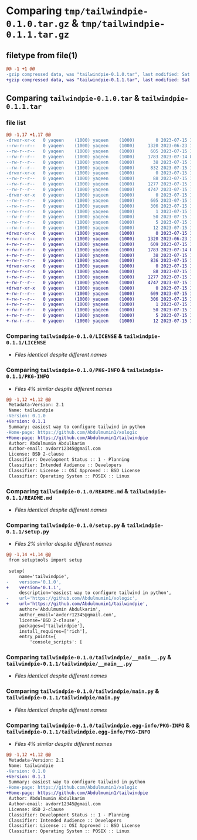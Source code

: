# Comparing `tmp/tailwindpie-0.1.0.tar.gz` & `tmp/tailwindpie-0.1.1.tar.gz`

## filetype from file(1)

```diff
@@ -1 +1 @@
-gzip compressed data, was "tailwindpie-0.1.0.tar", last modified: Sat Jul 15 12:02:15 2023, max compression
+gzip compressed data, was "tailwindpie-0.1.1.tar", last modified: Sat Jul 15 12:51:36 2023, max compression
```

## Comparing `tailwindpie-0.1.0.tar` & `tailwindpie-0.1.1.tar`

### file list

```diff
@@ -1,17 +1,17 @@
-drwxr-xr-x   0 yaqeen    (1000) yaqeen    (1000)        0 2023-07-15 12:02:15.484860 tailwindpie-0.1.0/
--rw-r--r--   0 yaqeen    (1000) yaqeen    (1000)     1320 2023-06-23 10:16:48.000000 tailwindpie-0.1.0/LICENSE
--rw-r--r--   0 yaqeen    (1000) yaqeen    (1000)      605 2023-07-15 12:02:15.484860 tailwindpie-0.1.0/PKG-INFO
--rw-r--r--   0 yaqeen    (1000) yaqeen    (1000)     1783 2023-07-14 09:45:41.000000 tailwindpie-0.1.0/README.md
--rw-r--r--   0 yaqeen    (1000) yaqeen    (1000)       38 2023-07-15 12:02:15.484860 tailwindpie-0.1.0/setup.cfg
--rw-r--r--   0 yaqeen    (1000) yaqeen    (1000)      832 2023-07-15 11:55:55.000000 tailwindpie-0.1.0/setup.py
-drwxr-xr-x   0 yaqeen    (1000) yaqeen    (1000)        0 2023-07-15 12:02:15.481860 tailwindpie-0.1.0/tailwindpie/
--rw-r--r--   0 yaqeen    (1000) yaqeen    (1000)       88 2023-07-15 11:01:50.000000 tailwindpie-0.1.0/tailwindpie/__init__.py
--rw-r--r--   0 yaqeen    (1000) yaqeen    (1000)     1277 2023-07-15 11:11:50.000000 tailwindpie-0.1.0/tailwindpie/__main__.py
--rw-r--r--   0 yaqeen    (1000) yaqeen    (1000)     4747 2023-07-15 12:02:09.000000 tailwindpie-0.1.0/tailwindpie/main.py
-drwxr-xr-x   0 yaqeen    (1000) yaqeen    (1000)        0 2023-07-15 12:02:15.483860 tailwindpie-0.1.0/tailwindpie.egg-info/
--rw-r--r--   0 yaqeen    (1000) yaqeen    (1000)      605 2023-07-15 12:02:15.000000 tailwindpie-0.1.0/tailwindpie.egg-info/PKG-INFO
--rw-r--r--   0 yaqeen    (1000) yaqeen    (1000)      306 2023-07-15 12:02:15.000000 tailwindpie-0.1.0/tailwindpie.egg-info/SOURCES.txt
--rw-r--r--   0 yaqeen    (1000) yaqeen    (1000)        1 2023-07-15 12:02:15.000000 tailwindpie-0.1.0/tailwindpie.egg-info/dependency_links.txt
--rw-r--r--   0 yaqeen    (1000) yaqeen    (1000)       50 2023-07-15 12:02:15.000000 tailwindpie-0.1.0/tailwindpie.egg-info/entry_points.txt
--rw-r--r--   0 yaqeen    (1000) yaqeen    (1000)        5 2023-07-15 12:02:15.000000 tailwindpie-0.1.0/tailwindpie.egg-info/requires.txt
--rw-r--r--   0 yaqeen    (1000) yaqeen    (1000)       12 2023-07-15 12:02:15.000000 tailwindpie-0.1.0/tailwindpie.egg-info/top_level.txt
+drwxr-xr-x   0 yaqeen    (1000) yaqeen    (1000)        0 2023-07-15 12:51:36.977079 tailwindpie-0.1.1/
+-rw-r--r--   0 yaqeen    (1000) yaqeen    (1000)     1320 2023-06-23 10:16:48.000000 tailwindpie-0.1.1/LICENSE
+-rw-r--r--   0 yaqeen    (1000) yaqeen    (1000)      609 2023-07-15 12:51:36.974079 tailwindpie-0.1.1/PKG-INFO
+-rw-r--r--   0 yaqeen    (1000) yaqeen    (1000)     1783 2023-07-14 09:45:41.000000 tailwindpie-0.1.1/README.md
+-rw-r--r--   0 yaqeen    (1000) yaqeen    (1000)       38 2023-07-15 12:51:36.977079 tailwindpie-0.1.1/setup.cfg
+-rw-r--r--   0 yaqeen    (1000) yaqeen    (1000)      836 2023-07-15 12:51:25.000000 tailwindpie-0.1.1/setup.py
+drwxr-xr-x   0 yaqeen    (1000) yaqeen    (1000)        0 2023-07-15 12:51:36.972079 tailwindpie-0.1.1/tailwindpie/
+-rw-r--r--   0 yaqeen    (1000) yaqeen    (1000)       88 2023-07-15 11:01:50.000000 tailwindpie-0.1.1/tailwindpie/__init__.py
+-rw-r--r--   0 yaqeen    (1000) yaqeen    (1000)     1277 2023-07-15 11:11:50.000000 tailwindpie-0.1.1/tailwindpie/__main__.py
+-rw-r--r--   0 yaqeen    (1000) yaqeen    (1000)     4747 2023-07-15 12:02:09.000000 tailwindpie-0.1.1/tailwindpie/main.py
+drwxr-xr-x   0 yaqeen    (1000) yaqeen    (1000)        0 2023-07-15 12:51:36.974079 tailwindpie-0.1.1/tailwindpie.egg-info/
+-rw-r--r--   0 yaqeen    (1000) yaqeen    (1000)      609 2023-07-15 12:51:36.000000 tailwindpie-0.1.1/tailwindpie.egg-info/PKG-INFO
+-rw-r--r--   0 yaqeen    (1000) yaqeen    (1000)      306 2023-07-15 12:51:36.000000 tailwindpie-0.1.1/tailwindpie.egg-info/SOURCES.txt
+-rw-r--r--   0 yaqeen    (1000) yaqeen    (1000)        1 2023-07-15 12:51:36.000000 tailwindpie-0.1.1/tailwindpie.egg-info/dependency_links.txt
+-rw-r--r--   0 yaqeen    (1000) yaqeen    (1000)       50 2023-07-15 12:51:36.000000 tailwindpie-0.1.1/tailwindpie.egg-info/entry_points.txt
+-rw-r--r--   0 yaqeen    (1000) yaqeen    (1000)        5 2023-07-15 12:51:36.000000 tailwindpie-0.1.1/tailwindpie.egg-info/requires.txt
+-rw-r--r--   0 yaqeen    (1000) yaqeen    (1000)       12 2023-07-15 12:51:36.000000 tailwindpie-0.1.1/tailwindpie.egg-info/top_level.txt
```

### Comparing `tailwindpie-0.1.0/LICENSE` & `tailwindpie-0.1.1/LICENSE`

 * *Files identical despite different names*

### Comparing `tailwindpie-0.1.0/PKG-INFO` & `tailwindpie-0.1.1/PKG-INFO`

 * *Files 4% similar despite different names*

```diff
@@ -1,12 +1,12 @@
 Metadata-Version: 2.1
 Name: tailwindpie
-Version: 0.1.0
+Version: 0.1.1
 Summary: easiest way to configure tailwind in python
-Home-page: https://github.com/Abdulmumin1/xologic
+Home-page: https://github.com/Abdulmumin1/tailwindpie
 Author: Abdulmumin Abdulkarim
 Author-email: avdorr12345@gmail.com
 License: BSD 2-clause
 Classifier: Development Status :: 1 - Planning
 Classifier: Intended Audience :: Developers
 Classifier: License :: OSI Approved :: BSD License
 Classifier: Operating System :: POSIX :: Linux
```

### Comparing `tailwindpie-0.1.0/README.md` & `tailwindpie-0.1.1/README.md`

 * *Files identical despite different names*

### Comparing `tailwindpie-0.1.0/setup.py` & `tailwindpie-0.1.1/setup.py`

 * *Files 2% similar despite different names*

```diff
@@ -1,14 +1,14 @@
 from setuptools import setup
 
 setup(
     name='tailwindpie',
-    version='0.1.0',
+    version='0.1.1',
     description='easiest way to configure tailwind in python',
-    url='https://github.com/Abdulmumin1/xologic',
+    url='https://github.com/Abdulmumin1/tailwindpie',
     author='Abdulmumin Abdulkarim',
     author_email='avdorr12345@gmail.com',
     license='BSD 2-clause',
     packages=['tailwindpie'],
     install_requires=['rich'],
     entry_points={
         'console_scripts': [
```

### Comparing `tailwindpie-0.1.0/tailwindpie/__main__.py` & `tailwindpie-0.1.1/tailwindpie/__main__.py`

 * *Files identical despite different names*

### Comparing `tailwindpie-0.1.0/tailwindpie/main.py` & `tailwindpie-0.1.1/tailwindpie/main.py`

 * *Files identical despite different names*

### Comparing `tailwindpie-0.1.0/tailwindpie.egg-info/PKG-INFO` & `tailwindpie-0.1.1/tailwindpie.egg-info/PKG-INFO`

 * *Files 4% similar despite different names*

```diff
@@ -1,12 +1,12 @@
 Metadata-Version: 2.1
 Name: tailwindpie
-Version: 0.1.0
+Version: 0.1.1
 Summary: easiest way to configure tailwind in python
-Home-page: https://github.com/Abdulmumin1/xologic
+Home-page: https://github.com/Abdulmumin1/tailwindpie
 Author: Abdulmumin Abdulkarim
 Author-email: avdorr12345@gmail.com
 License: BSD 2-clause
 Classifier: Development Status :: 1 - Planning
 Classifier: Intended Audience :: Developers
 Classifier: License :: OSI Approved :: BSD License
 Classifier: Operating System :: POSIX :: Linux
```

